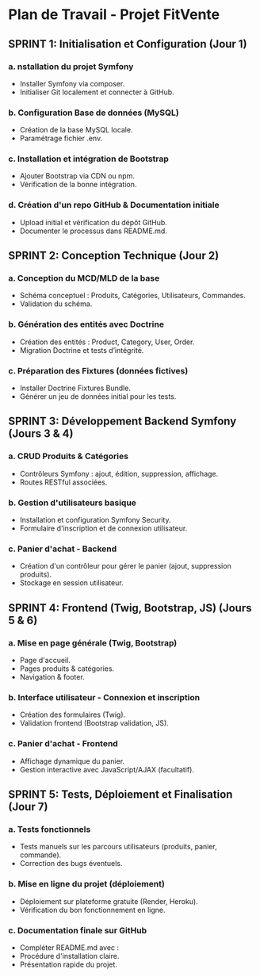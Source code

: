 # Plan de Travail - Projet FitVente
## SPRINT 1: Initialisation et Configuration (Jour 1)

### a. nstallation du projet Symfony

- Installer Symfony via composer.
- Initialiser Git localement et connecter à GitHub.

### b. Configuration Base de données (MySQL)

- Création de la base MySQL locale.
- Paramétrage fichier .env.

### c. Installation et intégration de Bootstrap

- Ajouter Bootstrap via CDN ou npm.
- Vérification de la bonne intégration.

### d. Création d'un repo GitHub & Documentation initiale

- Upload initial et vérification du dépôt GitHub.
- Documenter le processus dans README.md.

## SPRINT 2: Conception Technique (Jour 2)

### a. Conception du MCD/MLD de la base

- Schéma conceptuel : Produits, Catégories, Utilisateurs, Commandes.
- Validation du schéma.

### b. Génération des entités avec Doctrine
- Création des entités : Product, Category, User, Order.
- Migration Doctrine et tests d’intégrité.

### c. Préparation des Fixtures (données fictives)

- Installer Doctrine Fixtures Bundle.
- Générer un jeu de données initial pour les tests.

## SPRINT 3: Développement Backend Symfony (Jours 3 & 4)

### a. CRUD Produits & Catégories

- Contrôleurs Symfony : ajout, édition, suppression, affichage.
- Routes RESTful associées.

### b. Gestion d'utilisateurs basique

- Installation et configuration Symfony Security.
- Formulaire d'inscription et de connexion utilisateur.

### c. Panier d'achat - Backend

- Création d'un contrôleur pour gérer le panier (ajout, suppression produits).
- Stockage en session utilisateur.

## SPRINT 4: Frontend (Twig, Bootstrap, JS) (Jours 5 & 6)

### a. Mise en page générale (Twig, Bootstrap)

- Page d'accueil.
- Pages produits & catégories.
- Navigation & footer.

### b. Interface utilisateur - Connexion et inscription

- Création des formulaires (Twig).
- Validation frontend (Bootstrap validation, JS).

### c. Panier d'achat - Frontend

- Affichage dynamique du panier.
- Gestion interactive avec JavaScript/AJAX (facultatif).


## SPRINT 5: Tests, Déploiement et Finalisation (Jour 7)

### a. Tests fonctionnels

- Tests manuels sur les parcours utilisateurs (produits, panier, commande).
- Correction des bugs éventuels.

### b. Mise en ligne du projet (déploiement)

- Déploiement sur plateforme gratuite (Render, Heroku).
- Vérification du bon fonctionnement en ligne.

### c. Documentation finale sur GitHub

- Compléter README.md avec :
- Procédure d'installation claire.
- Présentation rapide du projet.